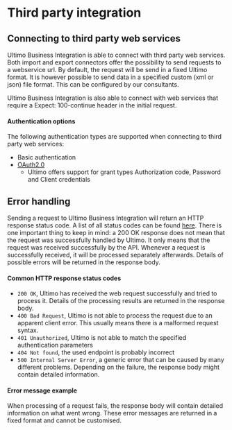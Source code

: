 # Third party integration

## Connecting to third party web services

Ultimo Business Integration is able to connect with third party web services. Both import and export connectors offer the possibility to send requests to a webservice url. By default, the request will be send in a fixed Ultimo format. It is however possible to send data in a specified custom \(xml or json\) file format. This can be configured by our consultants.

Ultimo Business Integration is also able to connect with web services that require a Expect: 100-continue header in the initial request.

#### Authentication options

The following authentication types are supported when connecting to third party web services:

* Basic authentication
* [OAuth2.0](https://oauth.net/2/)
  * Ultimo offers support for grant types Authorization code, Password and Client credentials

## Error handling

Sending a request to Ultimo Business Integration will return an HTTP response status code. A list of all status codes can be found [here](https://en.wikipedia.org/wiki/List_of_HTTP_status_codes). There is one important thing to keep in mind: a 200 OK response does not mean that the request was successfully handled by Ultimo. It only means that the request was received successfully by the API. Whenever a request is successfully received, it will be processed separately afterwards. Details of possible errors will be returned in the response body.

#### Common HTTP response status codes

* `200 OK`, Ultimo has received the web request successfully and tried to process it. Details of the processing results are returned in the response body.
* `400 Bad Request`, Ultimo is not able to process the request due to an apparent client error. This usually means there is a malformed request syntax.
* `401 Unauthorized`, Ultimo is not able to match the specified authentication parameters
* `404 Not found`, the used endpoint is probably incorrect
* `500 Internal Server Error`, a generic error that can be caused by many different problems. Depending on the failure, the response body might contain detailed information.

#### Error message example

When processing of a request fails, the response body will contain detailed information on what went wrong. These error messages are returned in a fixed format and cannot be customised.

|  |
| :--- |


